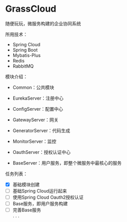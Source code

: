 # GrassCloud
随便玩玩，微服务构建的企业协同系统

所用技术：

- Spring Cloud
- Spring Boot
- Mybatis-Plus
- Redis
- RabbitMQ

模块介绍：

- Common：公共模块

- EurekaServer：注册中心
- ConfigServer：配置中心
- GatewayServer：网关
- GeneratorServer：代码生成
- MonitorServer：监控
- OauthServer：授权认证中心
- BaseServer：用户服务，即整个微服务中最核心的服务

任务列表：

- [x] 基础模块创建
- [ ] 基础Spring Cloud运行起来
- [ ] 使用Spring Cloud Oauth2授权认证
- [ ] Base服务，即用户服务构建
- [ ] 完善Base服务    
  .
  .
  .
